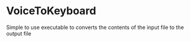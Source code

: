 # VoiceToKeyboard
Simple to use executable to converts the contents of the input file to the output file
